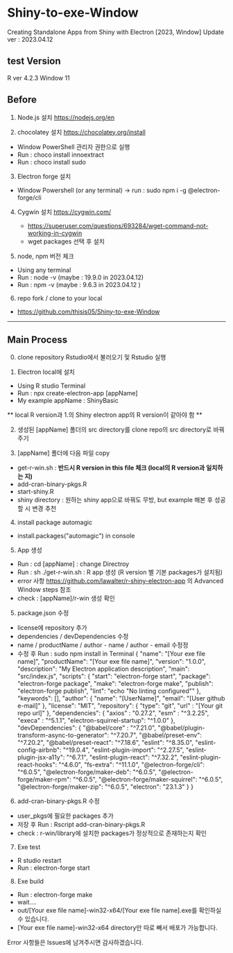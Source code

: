 # Shiny-to-exe-Window

Creating Standalone Apps from Shiny with Electron [2023, Window]
Update ver : 2023.04.12

## test Version 

R ver 4.2.3
Window 11

## Before

1. Node.js 설치 https://nodejs.org/en

2. chocolatey 설치 https://chocolatey.org/install

  - Window PowerShell 관리자 권한으로 실행
  - Run :  choco install innoextract
  - Run : choco install sudo 
  
3. Electron forge 설치

  - Window Powershell (or any terminal) -> run : sudo npm i -g @electron-forge/cli
  
4. Cygwin 설치 https://cygwin.com/

   - https://superuser.com/questions/693284/wget-command-not-working-in-cygwin
   - wget packages 선택 후 설치
   
5. node, npm 버전 체크

  - Using any terminal
  - Run : node -v (maybe : 19.9.0 in 2023.04.12)
  - Run : npm -v (maybe : 9.6.3 in 2023.04.12 )

6. repo fork / clone to your local
  
  - https://github.com/thisis05/Shiny-to-exe-Window
  
--- 

## Main Process 

0. clone repository Rstudio에서 불러오기 및 Rstudio 실행
 

1. Electron local에 설치 

  - Using R studio Terminal
  - Run : npx create-electron-app [appName] 
  - My example appName : ShinyBasic
  
  ** local R version과 1.의 Shiny electron app의 R version이 같아야 함 **

2. 생성된 [appName] 폴더의 src directory를 clone repo의 src directory로 바꿔주기

3. [appName] 폴더에 다음 파일 copy 

  - get-r-win.sh : **반드시 R version in this file 체크 (local의 R version과 일치하는 지)** 
  - add-cran-binary-pkgs.R
  - start-shiny.R
  - shiny directory : 원하는 shiny app으로 바꿔도 무방, but example 해본 후 성공할 시 변경 추천

4. install package automagic 

  - install.packages("automagic") in console

5. App 생성

  - Run : cd [appName] : change Directroy 
  - Run : sh ./get-r-win.sh : R app 생성 (R version 별 기본 packages가 설치됨)
  - error 사항 https://github.com/lawalter/r-shiny-electron-app 의 Advanced Window steps 참조
  - check : [appName]/r-win 생성 확인
  
5. package.json 수정

  - license에 repository 추가
  - dependencies / devDependencies 수정
  - name / productName / author - name / author - email 수정정  
  - 수정 후 Run : sudo npm install in Terminal
{
  "name": "[Your exe file name]",
  "productName": "[Your exe file name]",
  "version": "1.0.0",
  "description": "My Electron application description",
  "main": "src/index.js",
  "scripts": {
    "start": "electron-forge start",
    "package": "electron-forge package",
    "make": "electron-forge make",
    "publish": "electron-forge publish",
    "lint": "echo \"No linting configured\""
  },
  "keywords": [],
  "author": {
    "name": "[UserName]",
    "email": "[User github e-mail]"
  },
  "license": "MIT",
    "repository": {
      "type": "git",
      "url" : "[Your git repo url]"
  },
  "dependencies": {
    "axios" : "0.27.2",
    "esm" : "^3.2.25",
    "execa" : "^5.1.1",
    "electron-squirrel-startup": "^1.0.0"
  },
  "devDependencies": {
    "@babel/core" : "^7.21.0",
    "@babel/plugin-transform-async-to-generator": "^7.20.7",
    "@babel/preset-env": "^7.20.2",
    "@babel/preset-react": "^7.18.6",
    "eslint": "^8.35.0",
    "eslint-config-airbnb": "^19.0.4",
    "eslint-plugin-import": "^2.27.5",
    "eslint-plugin-jsx-a11y": "^6.7.1",
    "eslint-plugin-react": "^7.32.2",
    "eslint-plugin-react-hooks": "^4.6.0",
    "fs-extra": "^11.1.0",
    "@electron-forge/cli": "^6.0.5",
    "@electron-forge/maker-deb": "^6.0.5",
    "@electron-forge/maker-rpm": "^6.0.5",
    "@electron-forge/maker-squirrel": "^6.0.5",
    "@electron-forge/maker-zip": "^6.0.5",
    "electron": "23.1.3"
  }
}

6. add-cran-binary-pkgs.R 수정 

  - user_pkgs에 필요한 packages 추가 
  - 저장 후 Run : Rscript add-cran-binary-pkgs.R
  - check : r-win/library에 설치한 packages가 정상적으로 존재하는지 확인

  
7. Exe test 
 - R studio restart
 - Run : electron-forge start

8. Exe build
 - Run : electron-forge make
 - wait....
 - out/[Your exe file name]-win32-x64/[Your exe file name].exe를 확인하실 수 있습니다.
 - [Your exe file name]-win32-x64 directory만 따로 빼서 배포가 가능합니다. 
 
 Error 사항들은 Issues에 남겨주시면 감사하겠습니다. 
 
 
 


